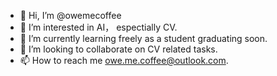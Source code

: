 - 👋 Hi, I’m @owemecoffee
- 👀 I’m interested in AI， espectially CV.
- 🌱 I’m currently learning freely as a student graduating soon.
- 💞️ I’m looking to collaborate on CV related tasks.
- 📫 How to reach me owe.me.coffee@outlook.com. 

<!---
owemecoffee/owemecoffee is a ✨ special ✨ repository because its `README.md` (this file) appears on your GitHub profile.
You can click the Preview link to take a look at your changes.
--->
